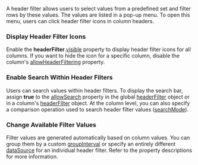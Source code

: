 A header filter allows users to select values from a predefined set and filter rows by these values. The values are listed in a pop-up menu. To open this menu, users can click header filter icons in column headers.

### Display Header Filter Icons

Enable the **headerFilter**.[visible](/Documentation/ApiReference/UI_Components/dxTreeList/Configuration/headerFilter/#visible) property to display header filter icons for all columns. If you want to hide the icon for a specific column, disable the column's [allowHeaderFiltering](/Documentation/ApiReference/UI_Components/dxTreeList/Configuration/columns/#allowHeaderFiltering) property.

### Enable Search Within Header Filters

Users can search values within header filters. To display the search bar, assign **true** to the [allowSearch](/Documentation/ApiReference/UI_Components/dxTreeList/Configuration/headerFilter/#allowSearch) property in the global [headerFilter](/Documentation/ApiReference/UI_Components/dxTreeList/Configuration/headerFilter/) object or in a column's [headerFilter](/Documentation/ApiReference/UI_Components/dxTreeList/Configuration/columns/headerFilter/) object. At the column level, you can also specify a comparison operation used to search header filter values ([searchMode](/Documentation/ApiReference/UI_Components/dxTreeList/Configuration/columns/headerFilter/#searchMode)).

### Change Available Filter Values

Filter values are generated automatically based on column values. You can group them by a custom [groupInterval](/Documentation/ApiReference/UI_Components/dxTreeList/Configuration/columns/headerFilter/#groupInterval) or specify an entirely different [dataSource](/Documentation/ApiReference/UI_Components/dxTreeList/Configuration/columns/headerFilter/#dataSource) for an individual header filter. Refer to the property descriptions for more information.
